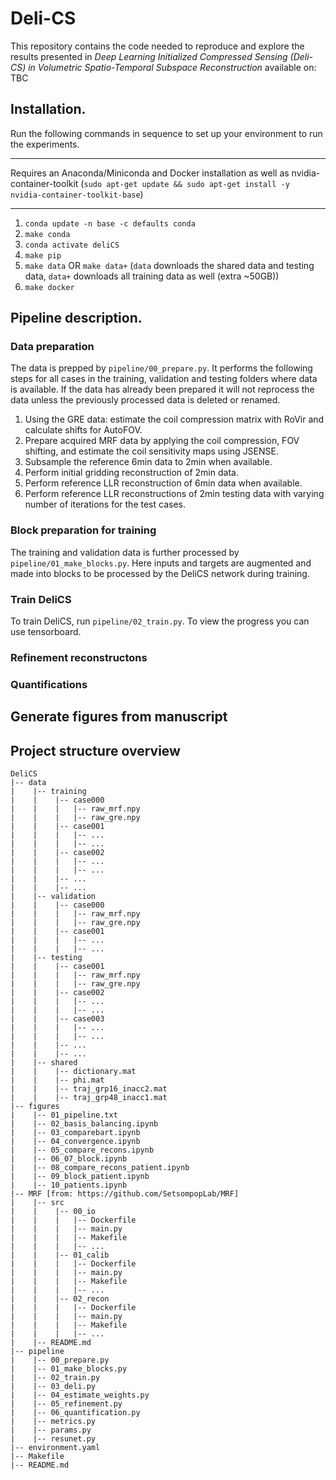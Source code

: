 # Deli-CS
This repository contains the code needed to reproduce and explore the results presented in <i>Deep Learning Initialized Compressed Sensing (Deli-CS) in Volumetric Spatio-Temporal Subspace Reconstruction</i> available on: TBC


## Installation.

Run the following commands in sequence to set up your environment to run the experiments. 
_________________________

Requires an Anaconda/Miniconda and Docker installation as well as nvidia-container-toolkit (`sudo apt-get update && sudo apt-get install -y nvidia-container-toolkit-base`)

_________________________


1. `conda update -n base -c defaults conda`
2. `make conda`
3. `conda activate deliCS`
4. `make pip`
5. `make data` OR `make data+` (`data` downloads the shared data and testing data, `data+` downloads all training data as well (extra ~50GB))
6. `make docker`

## Pipeline description.
### Data preparation
The data is prepped by ``pipeline/00_prepare.py``. It performs the following steps for all cases in the training, validation and testing
folders where data is available. If the data has already been prepared it will not reprocess the data unless the previously processed data is deleted or renamed.

1. Using the GRE data: estimate the coil compression matrix with RoVir and calculate shifts for AutoFOV.
2. Prepare acquired MRF data by applying the coil compression, FOV shifting, and estimate the coil sensitivity maps using JSENSE.
3. Subsample the reference 6min data to 2min when available.
4. Perform initial gridding reconstruction of 2min data.
5. Perform reference LLR reconstruction of 6min data when available.
6. Perform reference LLR reconstructions of 2min testing data with varying number of iterations for the test cases.

### Block preparation for training
The training and validation data is further processed by ``pipeline/01_make_blocks.py``. Here inputs and targets are augmented and made into blocks to be processed by the DeliCS network during training.

### Train DeliCS
To train DeliCS, run ``pipeline/02_train.py``. To view the progress you can use tensorboard.

### Refinement reconstructons

### Quantifications

## Generate figures from manuscript


## Project structure overview

```
DeliCS
|-- data
|    |-- training
|    |    |-- case000
|    |    |   |-- raw_mrf.npy
|    |    |   |-- raw_gre.npy
|    |    |-- case001
|    |    |   |-- ...
|    |    |   |-- ...
|    |    |-- case002
|    |    |   |-- ...
|    |    |   |-- ...
|    |    |-- ...
|    |    |-- ...
|    |-- validation
|    |    |-- case000
|    |    |   |-- raw_mrf.npy
|    |    |   |-- raw_gre.npy
|    |    |-- case001
|    |    |   |-- ...
|    |    |   |-- ...
|    |-- testing
|    |    |-- case001
|    |    |   |-- raw_mrf.npy
|    |    |   |-- raw_gre.npy
|    |    |-- case002
|    |    |   |-- ...
|    |    |   |-- ...
|    |    |-- case003
|    |    |   |-- ...
|    |    |   |-- ...
|    |    |-- ...
|    |    |-- ...
|    |-- shared
|    |    |-- dictionary.mat
|    |    |-- phi.mat
|    |    |-- traj_grp16_inacc2.mat
|    |    |-- traj_grp48_inacc1.mat
|-- figures
|    |-- 01_pipeline.txt
|    |-- 02_basis_balancing.ipynb
|    |-- 03_comparebart.ipynb
|    |-- 04_convergence.ipynb
|    |-- 05_compare_recons.ipynb
|    |-- 06_07_block.ipynb
|    |-- 08_compare_recons_patient.ipynb
|    |-- 09_block_patient.ipynb
|    |-- 10_patients.ipynb
|-- MRF [from: https://github.com/SetsompopLab/MRF]
|    |-- src
|    |    |-- 00_io
|    |    |   |-- Dockerfile
|    |    |   |-- main.py
|    |    |   |-- Makefile
|    |    |   |-- ...
|    |    |-- 01_calib
|    |    |   |-- Dockerfile
|    |    |   |-- main.py
|    |    |   |-- Makefile
|    |    |   |-- ...
|    |    |-- 02_recon
|    |    |   |-- Dockerfile
|    |    |   |-- main.py
|    |    |   |-- Makefile
|    |    |   |-- ...
|    |-- README.md
|-- pipeline
|    |-- 00_prepare.py
|    |-- 01_make_blocks.py
|    |-- 02_train.py
|    |-- 03_deli.py
|    |-- 04_estimate_weights.py
|    |-- 05_refinement.py
|    |-- 06_quantification.py
|    |-- metrics.py
|    |-- params.py
|    |-- resunet.py
|-- environment.yaml
|-- Makefile
|-- README.md
```